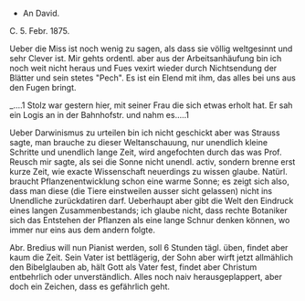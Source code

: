 + An David.

 C. 5. Febr. 1875.

Ueber die Miss ist noch wenig zu sagen, als dass sie völlig weltgesinnt und sehr Clever ist. Mir gehts ordentl. aber aus der Arbeitsanhäufung bin ich noch weit nicht heraus und Fues vexirt wieder durch Nichtsendung der Blätter und sein stetes "Pech". Es ist ein Elend mit ihm, das alles bei uns aus den Fugen bringt.

_....1 Stolz war gestern hier, mit seiner Frau die sich etwas erholt hat. Er sah ein Logis an in der Bahnhofstr. und nahm es.....1

Ueber Darwinismus zu urteilen bin ich nicht geschickt aber was Strauss sagte, man brauche zu dieser Weltanschauung, nur unendlich kleine Schritte und unendlich lange Zeit, wird angefochten durch das was Prof. Reusch mir sagte, als sei die Sonne nicht unendl. activ, sondern brenne erst kurze Zeit, wie exacte Wissenschaft neuerdings zu wissen glaube. Natürl. braucht Pflanzenentwicklung schon eine warme Sonne; es zeigt sich also, dass man diese (die Tiere einstweilen ausser sicht gelassen) nicht ins Unendliche zurückdatiren darf. Ueberhaupt aber gibt die Welt den Eindruck eines langen Zusammenbestands; ich glaube nicht, dass rechte Botaniker sich das Entstehen der Pflanzen als eine lange Schnur denken können, wo immer nur eins aus dem andern folgte.

Abr. Bredius will nun Pianist werden, soll 6 Stunden tägl. üben, findet aber kaum die Zeit. Sein Vater ist bettlägerig, der Sohn aber wirft jetzt allmählich den Bibelglauben ab, hält Gott als Vater fest, findet aber Christum entbehrlich oder unverständlich. Alles noch naiv herausgeplappert, aber doch ein Zeichen, dass es gefährlich geht.
